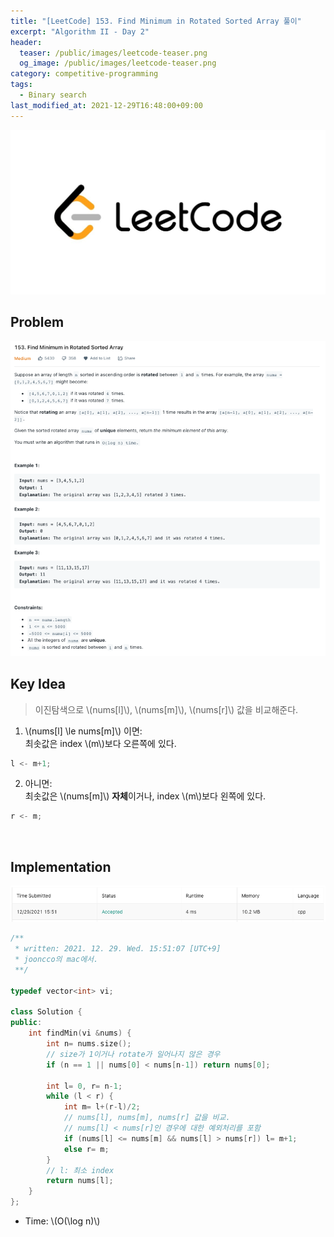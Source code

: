 ```yaml
---
title: "[LeetCode] 153. Find Minimum in Rotated Sorted Array 풀이"
excerpt: "Algorithm II - Day 2"
header:
  teaser: /public/images/leetcode-teaser.png
  og_image: /public/images/leetcode-teaser.png
category: competitive-programming
tags:
  - Binary search
last_modified_at: 2021-12-29T16:48:00+09:00
---
```

<a href="https://leetcode.com/">
    <img src="/public/images/leetcode-logo.jpeg"/>
</a>

## Problem
<a href="https://leetcode.com/problems/find-minimum-in-rotated-sorted-array/">
    <img src="/public/images/leetcode-153.png"/>
</a>

<br/>

## Key Idea
  
> 이진탐색으로 \\(nums[l]\\), \\(nums[m]\\), \\(nums[r]\\) 값을 비교해준다.

1. \\(nums[l] \le nums[m]\\) 이면:  
최솟값은 index \\(m\\)보다 오른쪽에 있다.  
```cpp
l <- m+1;
```

2. 아니면:  
최솟값은 \\(nums[m]\\) **자체**이거나, index \\(m\\)보다 왼쪽에 있다.  
```cpp
r <- m;
```

<br/>

## Implementation
<img src="/public/images/leetcode-153-result.png"/>

```cpp
/**
 * written: 2021. 12. 29. Wed. 15:51:07 [UTC+9]
 * jooncco의 mac에서.
 **/

typedef vector<int> vi;

class Solution {
public:
    int findMin(vi &nums) {
        int n= nums.size();
        // size가 1이거나 rotate가 일어나지 않은 경우
        if (n == 1 || nums[0] < nums[n-1]) return nums[0];
        
        int l= 0, r= n-1;
        while (l < r) {
            int m= l+(r-l)/2;
            // nums[l], nums[m], nums[r] 값을 비교.
            // nums[l] < nums[r]인 경우에 대한 예외처리를 포함
            if (nums[l] <= nums[m] && nums[l] > nums[r]) l= m+1;
            else r= m;
        }
        // l: 최소 index
        return nums[l];
    }
};

```

- Time: \\(O(\log n)\\)